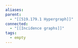 ```yaml
---
aliases: 
parent:
  - "[[519.179.1 Hypergraph]]"
connected:
  - "[[Incidence graphs]]"
tags:
  - empty
---
```














